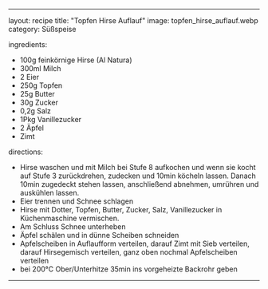 ---

layout: recipe
title: "Topfen Hirse Auflauf"
image: topfen_hirse_auflauf.webp
category: Süßspeise

ingredients:
- 100g feinkörnige Hirse (Al Natura)
- 300ml Milch
- 2 Eier
- 250g Topfen
- 25g Butter
- 30g Zucker
- 0,2g Salz
- 1Pkg Vanillezucker
- 2 Äpfel
- Zimt

directions:
- Hirse waschen und mit Milch bei Stufe 8 aufkochen und wenn sie kocht auf Stufe 3 zurückdrehen, zudecken und 10min köcheln lassen. Danach 10min zugedeckt stehen lassen, anschließend abnehmen, umrühren und auskühlen lassen.
- Eier trennen und Schnee schlagen
- Hirse mit Dotter, Topfen, Butter, Zucker, Salz, Vanillezucker in Küchenmaschine vermischen.
- Am Schluss Schnee unterheben
- Äpfel schälen und in dünne Scheiben schneiden
- Apfelscheiben in Auflaufform verteilen, darauf Zimt mit Sieb verteilen, darauf Hirsegemisch verteilen, ganz oben nochmal Apfelscheiben verteilen
- bei 200°C Ober/Unterhitze 35min ins vorgeheizte Backrohr geben 

---